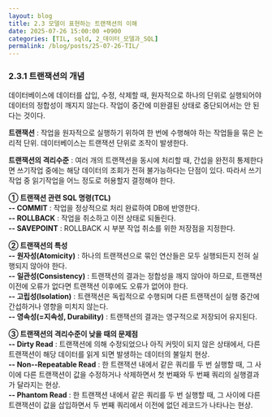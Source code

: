 ```yaml
---
layout: blog
title: 2.3 모델이 표현하는 트랜잭션의 이해
date: 2025-07-26 15:00:00 +0900
categories: [TIL, sqld, 2_데이터_모델과_SQL]
permalink: /blog/posts/25-07-26-TIL/
---
```


### 2.3.1 트랜잭션의 개념

데이터베이스에 데이터를 삽입, 수정, 삭제할 때, 원자적으로 하나의 단위로 실행되어야 데이터의 정합성이 깨지지 않는다. 작업이 중간에 미완결된 상태로 중단되어서는 안 된다는 것이다.

**트랜잭션** : 작업을 원자적으로 실행하기 위하여 한 번에 수행해야 하는 작업들을 묶은 논리적 단위. 데이터베이스는 트랜잭션 단위로 조작이 발생한다.

**트랜잭션의 격리수준** : 여러 개의 트랜잭션을 동시에 처리할 때, 간섭을 완전히 통제한다면 쓰기작업 중에는 해당 데이터의 조회가 전혀 불가능하다는 단점이 있다. 따라서 쓰기작업 중 읽기작업을 어느 정도로 허용할지 결정해야 한다.

**① 트랜잭션 관련 SQL 명령(TCL)**<br>
**-- COMMIT** : 작업을 정상적으로 처리 완료하여 DB에 반영한다.<br>
**-- ROLLBACK** : 작업을 취소하고 이전 상태로 되돌린다.<br>
**-- SAVEPOINT** : ROLLBACK 시 부분 작업 취소를 위한 저장점을 지정한다.

**② 트랜잭션의 특성**<br>
**-- 원자성(Atomicity)** : 하나의 트랜잭션으로 묶인 연산들은 모두 실행되든지 전혀 실행되지 않아야 한다.<br>
**-- 일관성(Consistency)** : 트랜잭션의 결과는 정합성을 깨지 않아야 하므로, 트랜잭션 이전에 오류가 없다면 트랜잭션 이후에도 오류가 없어야 한다.<br>
**-- 고립성(Isolation)** : 트랜잭션은 독립적으로 수행되며 다른 트랜잭션이 실행 중간에 간섭하거나 영향을 미치지 않는다.<br>
**-- 영속성(=지속성, Durability)** : 트랜잭션의 결과는 영구적으로 저장되어 유지된다.

**③ 트랜잭션의 격리수준이 낮을 때의 문제점**<br>
**-- Dirty Read** : 트랜잭션에 의해 수정되었으나 아직 커밋이 되지 않은 상태에서, 다른 트랜잭션이 해당 데이터를 읽게 되면 발생하는 데이터의 불일치 현상.<br>
**-- Non--Repeatable Read** : 한 트랜잭션 내에서 같은 쿼리를 두 번 실행할 때, 그 사이에 다른 트랜잭션이 값을 수정하거나 삭제하면서 첫 번째와 두 번째 쿼리의 실행결과가 달라지는 현상.<br>
**-- Phantom Read** : 한 트랜잭션 내에서 같은 쿼리를 두 번 실행할 때, 그 사이에 다른 트랜잭션이 값을 삽입하면서 두 번째 쿼리에서 이전에 없던 레코드가 나타나는 현상.
